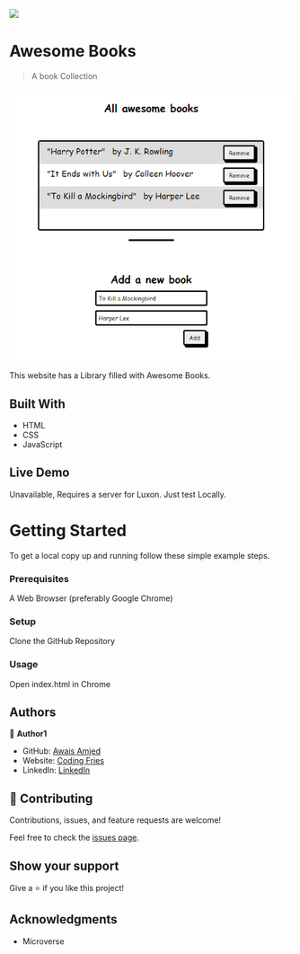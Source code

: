 ![](https://img.shields.io/badge/Microverse-blueviolet)

# Awesome Books

> A book Collection

![screenshot](images/app_screenshot.png)

This website has a Library filled with Awesome Books.

## Built With

- HTML
- CSS
- JavaScript

## Live Demo

Unavailable, Requires a server for Luxon. Just test Locally.

# Getting Started

To get a local copy up and running follow these simple example steps.

### Prerequisites

A Web Browser (preferably Google Chrome)

### Setup

Clone the GitHub Repository

### Usage

Open index.html in Chrome

## Authors

👤 **Author1**

- GitHub: [Awais Amjed](https://github.com/awais-amjed)
- Website: [Coding Fries](https://codingfries.com)
- LinkedIn: [LinkedIn](https://www.linkedin.com/in/awais-amjed)

## 🤝 Contributing

Contributions, issues, and feature requests are welcome!

Feel free to check the [issues page](../../issues/).

## Show your support

Give a ⭐️ if you like this project!

## Acknowledgments

- Microverse